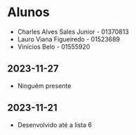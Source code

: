 # Alunos

* Charles Alves Sales Junior - 01370813
* Lauro Viana Figueiredo - 01523689
* Vinícios Belo - 01555920

## 2023-11-27

* Ninguém presente

## 2023-11-21

* Desenvolvido até a lista 6
